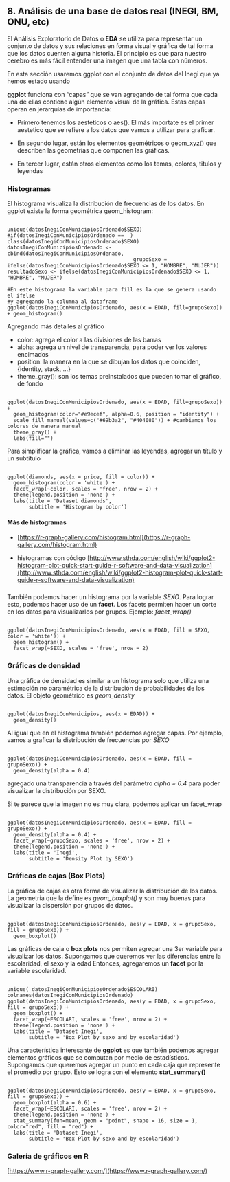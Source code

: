 ## 8. Análisis de una base de datos real (INEGI, BM, ONU, etc)

El Análisis Exploratorio de Datos o **EDA** se utiliza para representar un conjunto de datos y sus relaciones en forma visual y gráfica de tal forma que los datos cuenten alguna historia. El principio es que para nuestro cerebro es más fácil entender una imagen que una tabla con números.

En esta sección usaremos ggplot con el conjunto de datos del Inegi que ya hemos estado usando

**ggplot** funciona con “capas” que se van agregando de tal forma que cada una de ellas contiene algún elemento visual de la gráfica. Estas capas operan en jerarquías de importancia:

   - Primero tenemos los aesteticos o aes(). El más importate es el primer aestetico que se refiere a los datos que vamos a utilizar para graficar.

   - En segundo lugar, están los elementos geométricos o geom_xyz() que describen las geometrías que componen las gráficas.

   - En tercer lugar, están otros elementos como los temas, colores, titulos y leyendas

### Histogramas

El histograma visualiza la distribución de frecuencias de los datos. En ggplot existe la forma geométrica geom_histogram:

<pre><code>
unique(datosInegiConMunicipiosOrdenado$SEXO)
#if(datosInegiConMunicipiosOrdenado ==  )
class(datosInegiConMunicipiosOrdenado$SEXO)
datosInegiConMunicipiosOrdenado <- cbind(datosInegiConMunicipiosOrdenado, 
                                         grupoSexo = ifelse(datosInegiConMunicipiosOrdenado$SEXO <= 1, "HOMBRE", "MUJER"))
resultadoSexo <- ifelse(datosInegiConMunicipiosOrdenado$SEXO <= 1, "HOMBRE", "MUJER")

#En este histograma la variable para fill es la que se genera usando el ifelse 
#y agregando la columna al dataframe
ggplot(datosInegiConMunicipiosOrdenado, aes(x = EDAD, fill=grupoSexo)) + geom_histogram()
</code></pre>

Agregando más detalles al gráfico
- color: agrega el color a las divisiones de las barras
- alpha: agrega un nivel de transparencia, para poder ver los valores encimados
- position: la manera en la que se dibujan los datos que coinciden, {identity, stack, ...}
- theme_gray(): son los temas preinstalados que pueden tomar el gráfico, de fondo

<pre><code>
ggplot(datosInegiConMunicipiosOrdenado, aes(x = EDAD, fill=grupoSexo)) + 
  geom_histogram(color="#e9ecef", alpha=0.6, position = "identity") +
  scale_fill_manual(values=c("#69b3a2", "#404080")) + #cambiamos los colores de manera manual
  theme_gray() + 
  labs(fill="")
</code></pre>

Para simplificar la gráfica, vamos a eliminar las leyendas, agregar un título y un subtitulo

<pre><code>
ggplot(diamonds, aes(x = price, fill = color)) +
  geom_histogram(color = 'white') +
  facet_wrap(~color, scales = 'free', nrow = 2) +
  theme(legend.position = 'none') +
  labs(title = 'Dataset diamonds',
       subtitle = 'Histogram by color')
</code></pre>

#### Más de histogramas
 - [https://r-graph-gallery.com/histogram.html](https://r-graph-gallery.com/histogram.html)

 - histogramas con código
  [http://www.sthda.com/english/wiki/ggplot2-histogram-plot-quick-start-guide-r-software-and-data-visualization](http://www.sthda.com/english/wiki/ggplot2-histogram-plot-quick-start-guide-r-software-and-data-visualization)


###
También podemos hacer un histograma por la variable *SEXO*. Para lograr esto, podemos hacer uso de un **facet**. Los facets permiten hacer un corte en los datos para visualizarlos por grupos. Ejemplo: *facet_wrap()*

<pre><code>
ggplot(datosInegiConMunicipiosOrdenado, aes(x = EDAD, fill = SEXO, color = 'white')) +
  geom_histogram() +
  facet_wrap(~SEXO, scales = 'free', nrow = 2)
</code></pre>

### Gráficas de densidad
Una gráfica de densidad es similar a un histograma solo que utiliza una estimación no paramétrica de la distribución de probabilidades de los datos. El objeto geométrico es *geom_density*

<pre><code>
ggplot(datosInegiConMunicipios, aes(x = EDAD)) +
  geom_density()
</code></pre>

Al igual que en el histograma también podemos agregar capas. Por ejemplo, vamos a graficar la distribución de frecuencias por *SEXO*

<pre><code>
ggplot(datosInegiConMunicipiosOrdenado, aes(x = EDAD, fill = grupoSexo)) +
  geom_density(alpha = 0.4)
</code></pre>

agregado una transparencia a través del parámetro *alpha = 0.4* para poder visualizar la distribución por SEXO. 

Si te parece que la imagen no es muy clara, podemos aplicar un facet_wrap
<pre><code>
ggplot(datosInegiConMunicipiosOrdenado, aes(x = EDAD, fill = grupoSexo)) +
  geom_density(alpha = 0.4) +
  facet_wrap(~grupoSexo, scales = 'free', nrow = 2) +
  theme(legend.position = 'none') +
  labs(title = 'Inegi',
       subtitle = 'Density Plot by SEXO')
</code></pre>

### Gráficas de cajas (Box Plots)
La gráfica de cajas es otra forma de visualizar la distribución de los datos. 
La geometría que la define es *geom_boxplot()* y son muy buenas para visualizar la dispersión por grupos de datos.

<pre><code>
ggplot(datosInegiConMunicipiosOrdenado, aes(y = EDAD, x = grupoSexo, fill = grupoSexo)) +
  geom_boxplot()
</code></pre>

Las gráficas de caja o **box plots** nos permiten agregar una 3er variable para visualizar los datos. 
Supongamos que queremos ver las diferencias entre la escolaridad, el sexo y la edad Entonces, agregaremos un **facet** por la variable escolaridad.

<pre><code>
unique( datosInegiConMunicipiosOrdenado$ESCOLARI) 
colnames(datosInegiConMunicipiosOrdenado)
ggplot(datosInegiConMunicipiosOrdenado, aes(y = EDAD, x = grupoSexo, fill = grupoSexo)) +
  geom_boxplot() +
  facet_wrap(~ESCOLARI, scales = 'free', nrow = 2) +
  theme(legend.position = 'none') +
  labs(title = 'Dataset Inegi',
       subtitle = 'Box Plot by sexo and by escolaridad')
</code></pre>

Una característica interesante de **ggplot** es que también podemos agregar elementos gráficos que se computan por medio de estadísticos. Supongamos que queremos agregar un punto en cada caja que represente el promedio por grupo. Esto se logra con el elemento **stat_summary()**

<pre><code>
ggplot(datosInegiConMunicipiosOrdenado, aes(y = EDAD, x = grupoSexo, fill = grupoSexo)) +
  geom_boxplot(alpha = 0.6) +
  facet_wrap(~ESCOLARI, scales = 'free', nrow = 2) +
  theme(legend.position = 'none') +
  stat_summary(fun=mean, geom = "point", shape = 16, size = 1, color="red", fill = "red") +
  labs(title = 'Dataset Inegi',
       subtitle = 'Box Plot by sexo and by escolaridad')
</code></pre>


### Galería de gráficos en R
[https://www.r-graph-gallery.com/](https://www.r-graph-gallery.com/)
